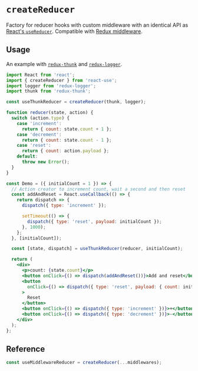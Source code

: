 # `createReducer`

Factory for reducer hooks with custom middleware with an identical API as [React's `useReducer`](https://reactjs.org/docs/hooks-reference.html#usereducer). Compatible with [Redux middleware](https://redux.js.org/advanced/middleware).

## Usage

An example with [`redux-thunk`](https://github.com/reduxjs/redux-thunk) and [`redux-logger`](https://github.com/LogRocket/redux-logger).

```jsx
import React from 'react';
import { createReducer } from 'react-use';
import logger from 'redux-logger';
import thunk from 'redux-thunk';

const useThunkReducer = createReducer(thunk, logger);

function reducer(state, action) {
  switch (action.type) {
    case 'increment':
      return { count: state.count + 1 };
    case 'decrement':
      return { count: state.count - 1 };
    case 'reset':
      return { count: action.payload };
    default:
      throw new Error();
  }
}

const Demo = ({ initialCount = 1 }) => {
  // Action creator to increment count, wait a second and then reset
  const addAndReset = React.useCallback(() => {
    return dispatch => {
      dispatch({ type: 'increment' });

      setTimeout(() => {
        dispatch({ type: 'reset', payload: initialCount });
      }, 1000);
    };
  }, [initialCount]);

  const [state, dispatch] = useThunkReducer(reducer, initialCount);

  return (
    <div>
      <p>count: {state.count}</p>
      <button onClick={() => dispatch(addAndReset())}>Add and reset</button>
      <button
        onClick={() => dispatch({ type: 'reset', payload: { count: initialCount }})}
      >
        Reset
      </button>
      <button onClick={() => dispatch({ type: 'increment' })}>+</button>
      <button onClick={() => dispatch({ type: 'decrement' })}>-</button>
    </div>
  );
};
```

## Reference
<!-- eslint-skip -->
```js
const useMiddlewareReducer = createReducer(...middlewares);
```
